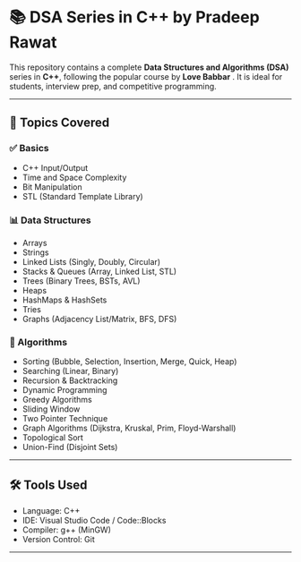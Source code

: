 # 📚 DSA Series in C++ by Pradeep Rawat

This repository contains a complete **Data Structures and Algorithms (DSA)** series in **C++**, following the popular course by **Love Babbar** . It is ideal for students, interview prep, and competitive programming.

---

## 🧠 Topics Covered

### ✅ Basics
- C++ Input/Output
- Time and Space Complexity
- Bit Manipulation
- STL (Standard Template Library)

### 📊 Data Structures
- Arrays
- Strings
- Linked Lists (Singly, Doubly, Circular)
- Stacks & Queues (Array, Linked List, STL)
- Trees (Binary Trees, BSTs, AVL)
- Heaps
- HashMaps & HashSets
- Tries
- Graphs (Adjacency List/Matrix, BFS, DFS)

### 🔁 Algorithms
- Sorting (Bubble, Selection, Insertion, Merge, Quick, Heap)
- Searching (Linear, Binary)
- Recursion & Backtracking
- Dynamic Programming
- Greedy Algorithms
- Sliding Window
- Two Pointer Technique
- Graph Algorithms (Dijkstra, Kruskal, Prim, Floyd-Warshall)
- Topological Sort
- Union-Find (Disjoint Sets)

---

## 🛠️ Tools Used

- Language: C++
- IDE: Visual Studio Code / Code::Blocks
- Compiler: g++ (MinGW)
- Version Control: Git

---



